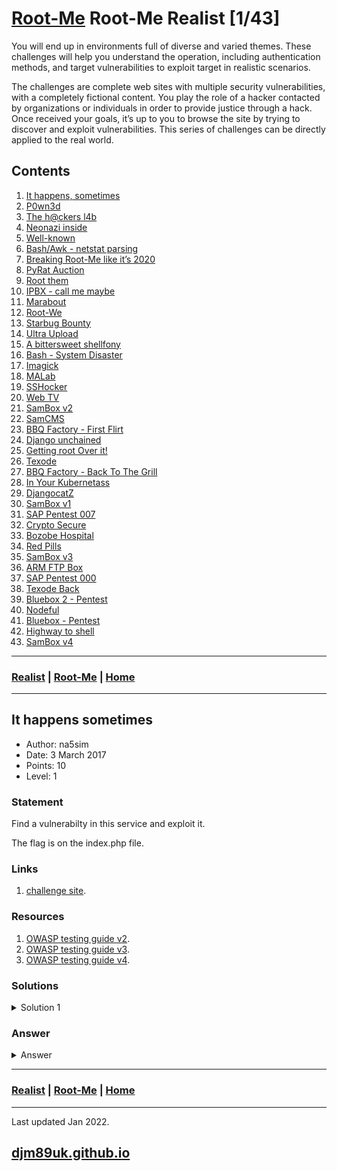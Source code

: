 # [Root-Me](./rootme.md) Root-Me Realist [1/43]

You will end up in environments full of diverse and varied themes. These challenges will help you understand the operation, including authentication methods, and target vulnerabilities to exploit target in realistic scenarios.

The challenges are complete web sites with multiple security vulnerabilities, with a completely fictional content. You play the role of a hacker contacted by organizations or individuals in order to provide justice through a hack. Once received your goals, it’s up to you to browse the site by trying to discover and exploit vulnerabilities. This series of challenges can be directly applied to the real world.

## Contents

1. [It happens, sometimes ](#it-happens-sometimes)
2. [P0wn3d ](#p0wn3d)
3. [The h@ckers l4b ](#the-h@ckers-l4b)
4. [Neonazi inside ](#neonazi-inside)
5. [Well-known ](#well-known)
6. [Bash/Awk - netstat parsing ](#bash/awk-netstat-parsing)
7. [Breaking Root-Me like it’s 2020 ](#breaking-root-me-like-its-2020)
8. [PyRat Auction ](#pyrat-auction)
9. [Root them ](#root-them)
10. [IPBX - call me maybe ](#ipbx-call-me-maybe)
11. [Marabout ](#marabout)
12. [Root-We ](#root-we)
13. [Starbug Bounty ](#starbug-bounty)
14. [Ultra Upload ](#ultra-upload)
15. [A bittersweet shellfony ](#a-bittersweet-shellfony)
16. [Bash - System Disaster ](#bash-system-disaster)
17. [Imagick ](#imagick)
18. [MALab ](#malab)
19. [SSHocker ](#sshocker)
20. [Web TV ](#web-tv)
21. [SamBox v2 ](#sambox-v2)
22. [SamCMS ](#samcms)
23. [BBQ Factory - First Flirt ](#bbq-factory-first-flirt)
24. [Django unchained ](#django-unchained)
25. [Getting root Over it! ](#getting-root-over-it)
26. [Texode ](#texode)
27. [BBQ Factory - Back To The Grill ](#bbq-factory-back-to-the-grill)
28. [In Your Kubernetass ](#in-your-kubernetass)
29. [DjangocatZ ](#djangocatz)
30. [SamBox v1 ](#sambox-v1)
31. [SAP Pentest 007 ](#sap-pentest-007)
32. [Crypto Secure ](#crypto-secure)
33. [Bozobe Hospital ](#bozobe-hospital)
34. [Red Pills ](#red-pills)
35. [SamBox v3 ](#sambox-v3)
36. [ARM FTP Box ](#arm-ftp-box)
37. [SAP Pentest 000 ](#sap-pentest-000)
38. [Texode Back ](#texode-back)
39. [Bluebox 2 - Pentest ](#bluebox-2-pentest)
40. [Nodeful ](#nodeful)
41. [Bluebox - Pentest ](#bluebox-pentest)
42. [Highway to shell ](#highway-to-shell)
43. [SamBox v4 ](#sambox-v4)


---

### [Realist](#contents) | [Root-Me](./rootme.md) | [Home](./index.md)

---

## It happens sometimes

- Author: na5sim
- Date: 3 March 2017
- Points: 10
- Level: 1

### Statement

Find a vulnerabilty in this service and exploit it.

The flag is on the index.php file.

### Links

1. [challenge site](http://challenge01.root-me.org/realiste/ch3/).

### Resources

1. [OWASP testing guide v2](https://repository.root-me.org/Exploitation%20-%20Web/EN%20-%20OWASP%20testing%20guide%20v2.pdf).
2. [OWASP testing guide v3](https://repository.root-me.org/Exploitation%20-%20Web/EN%20-%20OWASP%20testing%20guide%20v3.pdf).
3. [OWASP testing guide v4](https://repository.root-me.org/Exploitation%20-%20Web/EN%20-%20OWASP%20testing%20guide%20v4.pdf).

### Solutions

<details>

<summary markdown="span">Solution 1</summary>

Visiting the site, we can see the following html:

~~~html
<!DOCTYPE html PUBLIC "-//W3C//DTD XHTML 1.0 Strict//EN" 
"http://www.w3.org/TR/xhtml1/DTD/xhtml1-strict.dtd">
<html xmlns="http://www.w3.org/1999/xhtml" xml:lang="fr" lang="fr">
  <head>
    <title>WebGallery 1.0
    </title>
    <link href="format.css" rel="stylesheet" type="text/css" />
    <meta http-equiv="Content-Type" content="text/html; charset=iso-8859-1">
    <style type="text/css">
      <!--
      .Style9 {
        font-size: medium;
        font-family: "Comic Sans MS";
      }
      .Style10 {
        font-family: "Comic Sans MS"}
      .Style11 {
        font-size: medium}
      .Style12 {
        font-size: small}
      .Style13 {
        color: #FFFFFF
      }
      -->
    </style>
  </head>
  <body>
    <div id="site">
      <div id="header">
      </div>
      <div id="contenu">
        <div id="left">
          <div id="bloc">
            <h3>Welcome on WebGallery 1.0
            </h3>
            <p class="Style12">On 11/11/1960 we decided to start coding a revolutionary program, a program that would meet everyone's needs. WebGallery 1.0 is a program that classifies your photos by date. So cool, isn't it? It is on sale for 50 easy payments of $500. The purchase page will soon be open.
            </p>
            <p class="Style12">Last November, we suffered a hack, so we had to close all our systems, the hacker had deleted all our files. So we always work on our site, there is nothing special about it.
            </p>
          </div>
        </div>
        <div id="right">
          <div id="menu">
            <ul>
              <li>
                <a href="#">Home
                </a>
              </li>
            </ul>
          </div>
        </div>
      </div>
      <div id="footer">
        <p>&copy;2010 root-me.org, All rights reserved
        </p>
      </div>
    </div>
  </body>
</html>
~~~

Nothing very fancy, however after a short while we can find /admin as a password protected subsite.  This does not let us access the page without first logging on.  We can use BURP to intercept and change from GET to PUT which gives us the admin page.

~~~html
<!DOCTYPE HTML PUBLIC "-//W3C//DTD HTML 4.0 Transitional//EN">
<html>
<head>
    <title>Admin section</title>
</head>
<body>
    <h1>Mot de passe / password : 0010110111101001</h1>
</body>
</html>
~~~

This has the challenge solution.

</details>

### Answer

<details>

<summary markdown="span">Answer</summary>

~~~
0010110111101001
~~~

</details>

---

### [Realist](#contents) | [Root-Me](./rootme.md) | [Home](./index.md)

---

Last updated Jan 2022.

## [djm89uk.github.io](https://djm89uk.github.io)
